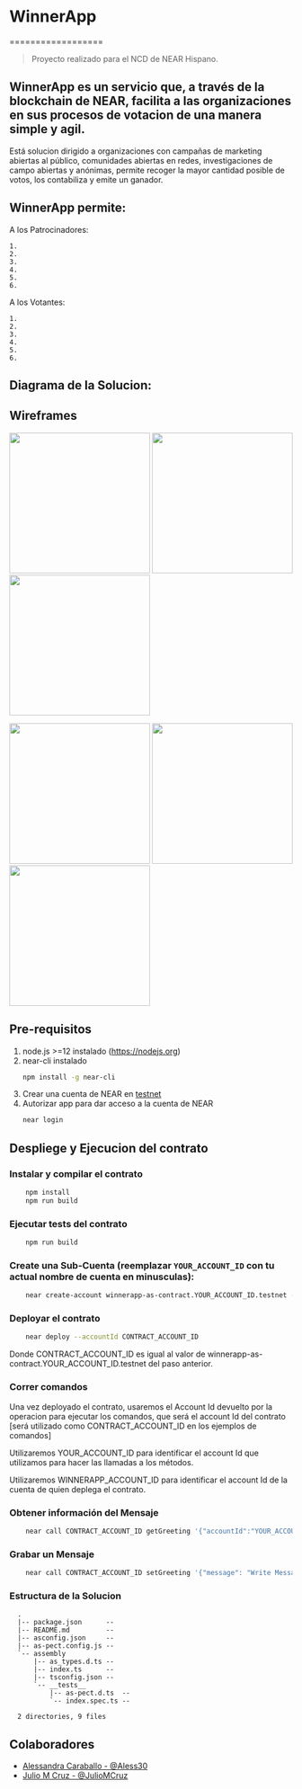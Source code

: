 # WinnerApp
==================
> Proyecto realizado para el NCD de NEAR Hispano.
## WinnerApp es un servicio que, a través de la blockchain de NEAR, facilita a las organizaciones en sus procesos de votacion de una manera simple y agil.

Está solucion dirigido a organizaciones con campañas de marketing abiertas al público, comunidades abiertas en redes, investigaciones de campo abiertas y anónimas, permite recoger la mayor cantidad posible de votos, los contabiliza y emite un ganador.

## WinnerApp permite:

A los Patrocinadores:

    1. 
    2. 
    3. 
    4. 
    5. 
    6. 

A los Votantes:

    1. 
    2. 
    3. 
    4. 
    5. 
    6. 

## Diagrama de la Solucion:


## Wireframes

<p float="left">
  <img src="/Documents/Wireframes/Inicio.png" width="250" />
  <img src="/Documents/Wireframes/Busqueda_Votacion.png" width="250" />
  <img src="/Documents/Wireframes/Dashboard.png" width="250" />
</p>

<p float="left">
  <img src="/Documents/Wireframes/Crear_Votacion.png" width="250" />
  <img src="/Documents/Wireframes/Participar_en_Votacion.png" width="250" />
  <img src="/Documents/Wireframes/Reportes.png" width="250" />
</p>


## Pre-requisitos

1. node.js >=12 instalado (https://nodejs.org)  
2. near-cli instalado
    ```bash
    npm install -g near-cli
    ```
3. Crear una cuenta de NEAR en [testnet](https://docs.near.org/docs/develop/basics/create-account#creating-a-testnet-account)   
4. Autorizar app para dar acceso a la cuenta de NEAR
    ```bash
    near login


## Despliege y Ejecucion del contrato

### Instalar y compilar el contrato
```bash
    npm install
    npm run build
```

### Ejecutar tests del contrato
```bash
    npm run build
```

### Create una Sub-Cuenta (reemplazar `YOUR_ACCOUNT_ID` con tu actual nombre de cuenta en minusculas):
```bash
    near create-account winnerapp-as-contract.YOUR_ACCOUNT_ID.testnet --masterAccount YOUR_ACCOUNT_ID.testnet
```

### Deployar el contrato
```bash
    near deploy --accountId CONTRACT_ACCOUNT_ID
```
Donde CONTRACT_ACCOUNT_ID es igual al valor de  winnerapp-as-contract.YOUR_ACCOUNT_ID.testnet del paso anterior.


### Correr comandos
Una vez deployado el contrato, usaremos el Account Id devuelto por la operacion para ejecutar los comandos, que será el account 
Id del contrato [será utilizado como CONTRACT_ACCOUNT_ID en los ejemplos de comandos]

Utilizaremos YOUR_ACCOUNT_ID para identificar el account Id que utilizamos para hacer las llamadas a los métodos.

Utilizaremos WINNERAPP_ACCOUNT_ID para identificar el account Id de la cuenta de quien deplega el contrato.

### Obtener información del Mensaje
```bash
    near call CONTRACT_ACCOUNT_ID getGreeting '{"accountId":"YOUR_ACCOUNT_ID"}' --accountId YOUR_ACCOUNT_ID
```
### Grabar un Mensaje
```bash
    near call CONTRACT_ACCOUNT_ID setGreeting '{"message": "Write Message Here"}' --accountId YOUR_ACCOUNT_ID
```

### Estructura de la Solucion 
```
  .
  |-- package.json      -- 
  |-- README.md         -- 
  |-- asconfig.json     -- 
  |-- as-pect.config.js --
  `-- assembly           
      |-- as_types.d.ts -- 
      |-- index.ts      -- 
      |-- tsconfig.json -- 
      `-- __tests__     
          |-- as-pect.d.ts  -- 
          `-- index.spec.ts -- 

  2 directories, 9 files
```
## Colaboradores
- [Alessandra Caraballo - @Aless30](https://github.com/Aless30)
- [Julio M Cruz - @JulioMCruz](https://github.com/JulioMCruz)